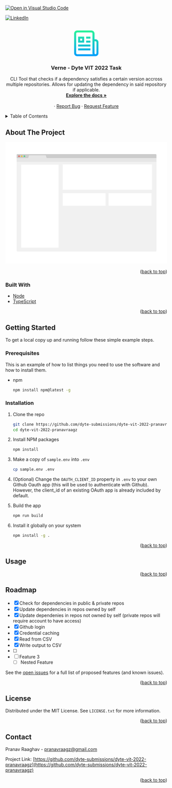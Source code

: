 [![Open in Visual Studio Code](https://classroom.github.com/assets/open-in-vscode-c66648af7eb3fe8bc4f294546bfd86ef473780cde1dea487d3c4ff354943c9ae.svg)](https://classroom.github.com/online_ide?assignment_repo_id=7942906&assignment_repo_type=AssignmentRepo)
<div id="top"></div>
<!--
*** Thanks for checking out the Best-README-Template. If you have a suggestion
*** that would make this better, please fork the repo and create a pull request
*** or simply open an issue with the tag "enhancement".
*** Don't forget to give the project a star!
*** Thanks again! Now go create something AMAZING! :D
-->

<!-- PROJECT SHIELDS -->
[![LinkedIn][linkedin-shield]][linkedin-url]

<!-- PROJECT LOGO -->
<br />
<div align="center">
  <a href="https://github.com/dyte-submissions/dyte-vit-2022-pranavraagz">
    <img src="images/logo.png" alt="Logo" width="80" height="80">
  </a>

<h3 align="center">Verne - Dyte VIT 2022 Task</h3>

  <p align="center">
    CLI Tool that checks if a dependency satisfies a certain version accross multiple repositories. Allows for updating the dependency in said repository if applicable.
    <br />
    <a href="https://github.com/dyte-submissions/dyte-vit-2022-pranavraagz"><strong>Explore the docs »</strong></a>
    <br />
    <br />
    ·
    <a href="https://github.com/dyte-submissions/dyte-vit-2022-pranavraagz/issues">Report Bug</a>
    ·
    <a href="https://github.com/dyte-submissions/dyte-vit-2022-pranavraagz/issues">Request Feature</a>
  </p>
</div>



<!-- TABLE OF CONTENTS -->
<details>
  <summary>Table of Contents</summary>
  <ol>
    <li>
      <a href="#about-the-project">About The Project</a>
      <ul>
        <li><a href="#built-with">Built With</a></li>
      </ul>
    </li>
    <li>
      <a href="#getting-started">Getting Started</a>
      <ul>
        <li><a href="#prerequisites">Prerequisites</a></li>
        <li><a href="#installation">Installation</a></li>
      </ul>
    </li>
    <li><a href="#usage">Usage</a></li>
    <li><a href="#roadmap">Roadmap</a></li>
    <li><a href="#contributing">Contributing</a></li>
    <li><a href="#license">License</a></li>
    <li><a href="#contact">Contact</a></li>
    <li><a href="#acknowledgments">Acknowledgments</a></li>
  </ol>
</details>



<!-- ABOUT THE PROJECT -->
## About The Project

[![Product Name Screen Shot][product-screenshot]](https://example.com)



<p align="right">(<a href="#top">back to top</a>)</p>



### Built With

* [Node](https://nodejs.org/en/)
* [TypeScript](https://www.typescriptlang.org/)

<p align="right">(<a href="#top">back to top</a>)</p>


<!-- GETTING STARTED -->
## Getting Started

To get a local copy up and running follow these simple example steps.

### Prerequisites

This is an example of how to list things you need to use the software and how to install them.
* npm
  ```sh
  npm install npm@latest -g
  ```

### Installation

1. Clone the repo
   ```sh
   git clone https://github.com/dyte-submissions/dyte-vit-2022-pranavraagz
   cd dyte-vit-2022-pranavraagz
   ```
2. Install NPM packages
   ```sh
   npm install
   ```
3. Make a copy of `sample.env` into `.env`

   ```sh
   cp sample.env .env
   ```
4. (Optional) Change the `OAUTH_CLIENT_ID` property in `.env` to your own Github Oauth app (this will be used to authenticate with Github). However, the client_id of an existing OAuth app is already included by default. 
5. Build the app 
   ```sh
   npm run build
   ```
6. Install it globally on your system 
   ```sh
   npm install -g .
   ```

<p align="right">(<a href="#top">back to top</a>)</p>


<!-- USAGE EXAMPLES -->
## Usage


<p align="right">(<a href="#top">back to top</a>)</p>



<!-- ROADMAP -->
## Roadmap

- [x] Check for dependencies in public & private repos
- [x] Update dependencies in repos owned by self
- [x] Update dependenies in repos not owned by self (private repos will require account to have access) 
- [x] Github login
- [x] Credential caching 
- [x] Read from CSV
- [x] Write output to CSV
- [ ] 
- [ ] Feature 3
    - [ ] Nested Feature

See the [open issues](https://github.com/dyte-submissions/dyte-vit-2022-pranavraagz/issues) for a full list of proposed features (and known issues).

<p align="right">(<a href="#top">back to top</a>)</p>



<!-- LICENSE -->
## License

Distributed under the MIT License. See `LICENSE.txt` for more information.

<p align="right">(<a href="#top">back to top</a>)</p>



<!-- CONTACT -->
## Contact

Pranav Raaghav - pranavraagz@gmail.com

Project Link: [https://github.com/dyte-submissions/dyte-vit-2022-pranavraagz](https://github.com/dyte-submissions/dyte-vit-2022-pranavraagz)

<p align="right">(<a href="#top">back to top</a>)</p>



<!-- MARKDOWN LINKS & IMAGES -->
<!-- https://www.markdownguide.org/basic-syntax/#reference-style-links -->
[linkedin-shield]: https://img.shields.io/badge/-LinkedIn-black.svg?style=for-the-badge&logo=linkedin&colorB=555
[linkedin-url]: https://www.linkedin.com/in/pranav-raaghav-a7a115196/
[product-screenshot]: images/screenshot.png

